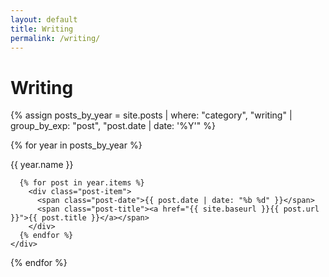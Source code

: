 ```yaml
---
layout: default
title: Writing
permalink: /writing/
---
```


<h1 class="text-2xl lg:text-4xl mt-8 mb-4 text-black font-extrabold tracking-tighter italic leading-tight">Writing</h1>

<div class="posts">
  {% assign posts_by_year = site.posts | where: "category", "writing" | group_by_exp: "post", "post.date | date: '%Y'" %}
  
  {% for year in posts_by_year %}
    <div class="year-group">
      <div class="year-label">{{ year.name }}</div>
      
      {% for post in year.items %}
        <div class="post-item">
          <span class="post-date">{{ post.date | date: "%b %d" }}</span>
          <span class="post-title"><a href="{{ site.baseurl }}{{ post.url }}">{{ post.title }}</a></span>
        </div>
      {% endfor %}
    </div>
  {% endfor %}
</div>